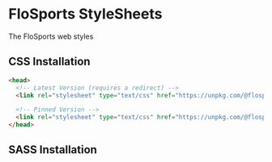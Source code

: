 # FloSports StyleSheets
The FloSports web styles

## CSS Installation

```html
<head>
  <!-- Latest Version (requires a redirect) -->
  <link rel="stylesheet" type="text/css" href="https://unpkg.com/@flosportsinc/ng-styles/css/flo.min.css">

  <!-- Pinned Version -->
  <link rel="stylesheet" type="text/css" href="https://unpkg.com/@flosportsinc/ng-styles@X.X.X/css/flo.min.css">
</head>
```

## SASS Installation
```html
```